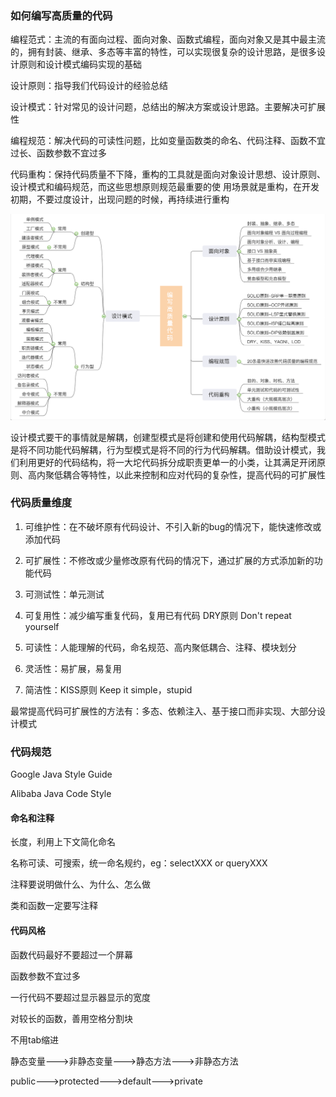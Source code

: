 ### 如何编写高质量的代码

编程范式：主流的有面向过程、面向对象、函数式编程，面向对象又是其中最主流的，拥有封装、继承、多态等丰富的特性，可以实现很复杂的设计思路，是很多设计原则和设计模式编码实现的基础

设计原则：指导我们代码设计的经验总结

设计模式：针对常见的设计问题，总结出的解决方案或设计思路。主要解决可扩展性

编程规范：解决代码的可读性问题，比如变量函数类的命名、代码注释、函数不宜过长、函数参数不宜过多

代码重构：保持代码质量不下降，重构的工具就是面向对象设计思想、设计原则、设计模式和编码规范，而这些思想原则规范最重要的使				   用场景就是重构，在开发初期，不要过度设计，出现问题的时候，再持续进行重构

<img src="../.image/image-20201217171223282.png" alt="image-20201217171223282" style="zoom:50%;" />

设计模式要干的事情就是解耦，创建型模式是将创建和使用代码解耦，结构型模式是将不同功能代码解耦，行为型模式是将不同的行为代码解耦。借助设计模式，我们利用更好的代码结构，将一大坨代码拆分成职责更单一的小类，让其满足开闭原则、高内聚低耦合等特性，以此来控制和应对代码的复杂性，提高代码的可扩展性

### 代码质量维度

1. 可维护性：在不破坏原有代码设计、不引入新的bug的情况下，能快速修改或添加代码

2. 可扩展性：不修改或少量修改原有代码的情况下，通过扩展的方式添加新的功能代码

3. 可测试性：单元测试

4. 可复用性：减少编写重复代码，复用已有代码   DRY原则  Don't repeat yourself

5. 可读性：人能理解的代码，命名规范、高内聚低耦合、注释、模块划分

6. 灵活性：易扩展，易复用

7. 简洁性：KISS原则  Keep it simple，stupid

最常提高代码可扩展性的方法有：多态、依赖注入、基于接口而非实现、大部分设计模式

### 代码规范

Google Java Style Guide

Alibaba Java Code Style

#### 命名和注释

长度，利用上下文简化命名

名称可读、可搜索，统一命名规约，eg：selectXXX or queryXXX

注释要说明做什么、为什么、怎么做

类和函数一定要写注释

#### 代码风格

函数代码最好不要超过一个屏幕

函数参数不宜过多

一行代码不要超过显示器显示的宽度

对较长的函数，善用空格分割块

不用tab缩进

静态变量--->非静态变量--->静态方法--->非静态方法

public--->protected--->default--->private

